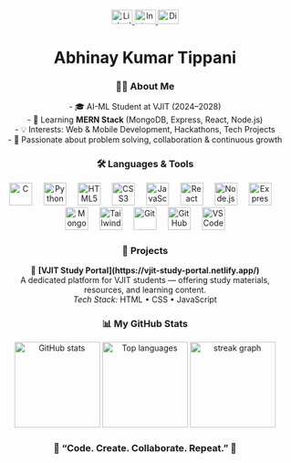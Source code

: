 ###

<div align="center">
  <a href="https://linkedin.com/in/abhinay-kumar-tippani" target="_blank">
    <img src="https://raw.githubusercontent.com/maurodesouza/profile-readme-generator/master/src/assets/icons/social/linkedin/default.svg" width="37" height="25" alt="LinkedIn" />
  </a>
  <a href="https://instagram.com/abhinaytippani" target="_blank">
    <img src="https://raw.githubusercontent.com/maurodesouza/profile-readme-generator/master/src/assets/icons/social/instagram/default.svg" width="37" height="25" alt="Instagram" />
  </a>
  <img src="https://raw.githubusercontent.com/maurodesouza/profile-readme-generator/master/src/assets/icons/social/discord/default.svg" width="37" height="25" alt="Discord" />
</div>

###

<h1 align="center">Abhinay Kumar Tippani </h1>

###

<h3 align="center">👨‍💻 About Me</h3>

<p align="center">
  - 🎓 AI-ML Student at VJIT (2024–2028)<br>
  - 🌱 Learning <b>MERN Stack</b> (MongoDB, Express, React, Node.js)<br>
  - 💡 Interests: Web & Mobile Development, Hackathons, Tech Projects<br>
  - 🚀 Passionate about problem solving, collaboration & continuous growth
</p>

###

<h3 align="center">🛠 Languages & Tools</h3>
<div align="center">
  <img src="https://cdn.jsdelivr.net/gh/devicons/devicon/icons/c/c-original.svg" height="40" alt="C" />
  <img width="12" />
  <img src="https://cdn.jsdelivr.net/gh/devicons/devicon/icons/python/python-original.svg" height="40" alt="Python" />
  <img width="12" />
  <img src="https://cdn.jsdelivr.net/gh/devicons/devicon/icons/html5/html5-original.svg" height="40" alt="HTML5" />
  <img width="12" />
  <img src="https://cdn.jsdelivr.net/gh/devicons/devicon/icons/css3/css3-original.svg" height="40" alt="CSS3" />
  <img width="12" />
  <img src="https://cdn.jsdelivr.net/gh/devicons/devicon/icons/javascript/javascript-original.svg" height="40" alt="JavaScript" />
  <img width="12" />
  <img src="https://cdn.jsdelivr.net/gh/devicons/devicon/icons/react/react-original.svg" height="40" alt="React" />
  <img width="12" />
  <img src="https://cdn.jsdelivr.net/gh/devicons/devicon/icons/nodejs/nodejs-original.svg" height="40" alt="Node.js" />
  <img width="12" />
  <img src="https://cdn.jsdelivr.net/gh/devicons/devicon/icons/express/express-original.svg" height="40" alt="Express" />
  <img width="12" />
  <img src="https://cdn.jsdelivr.net/gh/devicons/devicon/icons/mongodb/mongodb-original.svg" height="40" alt="MongoDB" />
  <img width="12" />
  <img src="https://skillicons.dev/icons?i=tailwind" height="40" alt="Tailwind CSS" />
  <img width="12" />
  <img src="https://skillicons.dev/icons?i=git" height="40" alt="Git" />
  <img width="12" />
  <img src="https://skillicons.dev/icons?i=github" height="40" alt="GitHub" />
  <img width="12" />
  <img src="https://cdn.jsdelivr.net/gh/devicons/devicon/icons/vscode/vscode-original.svg" height="40" alt="VS Code" />
</div>

###

<h3 align="center">🚀 Projects</h3>
<div align="center">
  🔹 <b>[VJIT Study Portal](https://vjit-study-portal.netlify.app/)</b><br>
  A dedicated platform for VJIT students — offering study materials, resources, and learning content.<br>
  <i>Tech Stack:</i> HTML • CSS • JavaScript
</div>

###

<h3 align="center">📊 My GitHub Stats</h3>
<div align="center">
  <img src="https://github-readme-stats.vercel.app/api?username=abhinay-kumar-tippani&show_icons=true&theme=tokyonight" height="150" alt="GitHub stats" />
  <img src="https://github-readme-stats.vercel.app/api/top-langs?username=abhinay-kumar-tippani&layout=compact&theme=tokyonight" height="150" alt="Top languages" />
<!-- <div align="center"> -->
<img src="https://streak-stats.demolab.com?user=abhinay-kumar-tippani&locale=en&mode=daily&theme=dark&hide_border=false&border_radius=5&order=3" height="150" alt="streak graph" />
<!-- </div> -->
</div>


###

<h3 align="center">🌟 “Code. Create. Collaborate. Repeat.” 🌟</h3>
